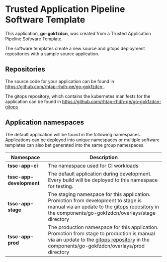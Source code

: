 # Trusted Application Pipeline Software Template

This application, **go-gokfzdcn**, was created from a Trusted Application Pipeline Software Template.

The software templates create a new source and gitops deployment repositories with a sample source application. 

## Repositories

The source code for your application can be found in [https://github.com/rhtap-rhdh-qe/go-gokfzdcn ](https://github.com/rhtap-rhdh-qe/go-gokfzdcn ).
 
The gitops repository, which contains the kubernetes manifests for the application can be found in 
[https://github.com/rhtap-rhdh-qe/go-gokfzdcn-gitops ](https://github.com/rhtap-rhdh-qe/go-gokfzdcn-gitops ) 

## Application namespaces 

The default application will be found in the following namespaces. Applications can be deployed into unique namespaces or multiple software templates can also bet generated into the same group namespaces.  

|  Namespace   |  Description   |  
| -------- | -------- |
| **tssc-app-ci** | The namespace used for CI workloads |
| **tssc-app-development** | The default application during development. Every build will be deployed to this namespace for testing. |
| **tssc-app-stage** | The staging namespace for this application. Promotion from development to stage is manual via an update to the [gitops repository](https://github.com/rhtap-rhdh-qe/go-gokfzdcn-gitops ) in the components/go-gokfzdcn/overlays/stage directory |
| **tssc-app-prod** | The production namespace for this application. Promotion from stage to production is manual via an update to the [gitops repository](https://github.com/rhtap-rhdh-qe/go-gokfzdcn-gitops ) in the components/go-gokfzdcn/overlays/prod directory |